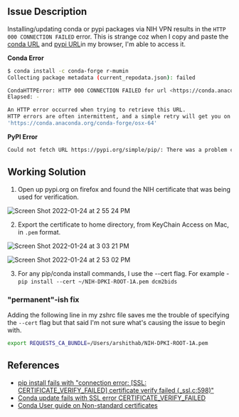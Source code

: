 ## Issue Description
Installing/updating conda or pypi packages via NIH VPN results in the `HTTP 000 CONNECTION FAILED` error. This is strange coz when I copy and paste the [conda URL](https://conda.anaconda.org/conda-forge/osx-64) and [pypi URL](https://pypi.org/simple/pip/)in my browser, I'm able to access it. 

**Conda Error**

```bash 
$ conda install -c conda-forge r-mumin
Collecting package metadata (current_repodata.json): failed

CondaHTTPError: HTTP 000 CONNECTION FAILED for url <https://conda.anaconda.org/conda-forge/osx-64/current_repodata.json>
Elapsed: -

An HTTP error occurred when trying to retrieve this URL.
HTTP errors are often intermittent, and a simple retry will get you on your way.
'https://conda.anaconda.org/conda-forge/osx-64'
```

**PyPI Error**

```bash
Could not fetch URL https://pypi.org/simple/pip/: There was a problem confirming the ssl certificate: HTTPSConnectionPool(host='pypi.org', port=443): Max retries exceeded with url: /simple/pip/ (Caused by SSLError(SSLCertVerificationError(1, '[SSL: CERTIFICATE_VERIFY_FAILED] certificate verify failed: unable to get local issuer certificate
```

## Working Solution

1. Open up pypi.org on firefox and found the NIH certificate that was being used for verification. 


![Screen Shot 2022-01-24 at 2 55 24 PM](https://user-images.githubusercontent.com/10297203/161587769-48a4129b-2050-4748-8e74-ab76624f0647.png)

2. Export the certificate to home directory, from KeyChain Access on Mac, in  `.pem` format. 


![Screen Shot 2022-01-24 at 3 03 21 PM](https://user-images.githubusercontent.com/10297203/161587873-8187d39e-a65e-4952-b571-0af93ab6d4d7.png)


![Screen Shot 2022-01-24 at 2 53 02 PM](https://user-images.githubusercontent.com/10297203/161588048-dd9abf13-f395-44f5-a0b9-bf78575b9fb9.png)
 

3. For any pip/conda install commands, I use the --cert flag. For example - `pip install --cert ~/NIH-DPKI-ROOT-1A.pem dcm2bids`

### "permanent"-ish fix

Adding the following line in my zshrc file saves me the trouble of specifying the `--cert` flag but that said I'm not sure what's causing the issue to begin with. 

```bash
export REQUESTS_CA_BUNDLE=/Users/arshithab/NIH-DPKI-ROOT-1A.pem
```


## References
* [pip install fails with "connection error: [SSL: CERTIFICATE_VERIFY_FAILED] certificate verify failed (_ssl.c:598)"](https://stackoverflow.com/a/26062583/4393932)
* [Conda update fails with SSL error CERTIFICATE_VERIFY_FAILED](https://stackoverflow.com/a/35804869)
* [Conda User guide on Non-standard certificates](https://docs.conda.io/projects/conda/en/latest/user-guide/configuration/non-standard-certs.html)
